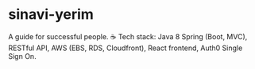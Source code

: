 # sinavi-yerim
A guide for successful people. ☕ Tech stack: Java 8 Spring (Boot, MVC), RESTful API, AWS (EBS, RDS, Cloudfront), React frontend, Auth0 Single Sign On.
